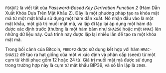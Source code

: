 `PBKDF2` là viết tắt của *Password-Based Key Derivation Function 2* (Hàm Dẫn Xuất Khóa Dựa Trên Mật Khẩu 2). Đây là một phương pháp tạo ra khóa mật mã từ một mật khẩu sử dụng một hàm dẫn xuất. Nó nhận đầu vào là một mật khẩu, một giá trị muối mật mã, và lặp đi lặp lại áp dụng một hàm đã được xác định trước (thường là một hàm băm như `SHA256` hoặc một `HMAC`) lên những dữ liệu này. Quá trình này được lặp lại nhiều lần để tạo ra một khóa mật mã.

Trong bối cảnh của Bitcoin, `PBKDF2` được sử dụng kết hợp với hàm `HMAC-SHA512` để tạo ra hạt giống của một ví xác định và phân cấp (seed) từ một cụm từ khôi phục gồm 12 hoặc 24 từ. Giá trị muối mật mã được sử dụng trong trường hợp này là cụm từ mật khẩu BIP39, và số lần lặp là `2048`.